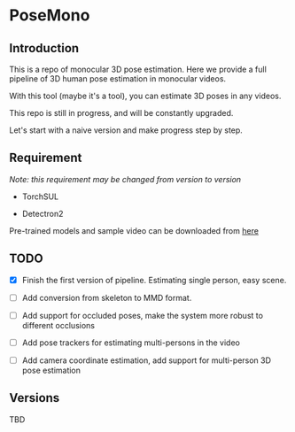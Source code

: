 # PoseMono

## Introduction

This is a repo of monocular 3D pose estimation. Here we provide a full pipeline of 3D human pose estimation in monocular videos. 

With this tool (maybe it's a tool), you can estimate 3D poses in any videos. 

This repo is still in progress, and will be constantly upgraded.

Let's start with a naive version and make progress step by step. 

## Requirement

*Note: this requirement may be changed from version to version*

- TorchSUL

- Detectron2

Pre-trained models and sample video can be downloaded from [here](https://www.dropbox.com/sh/zu80ojnx9l1r1ei/AABIVaCT5MIw3CAIw6Pkf73ua?dl=0-)

## TODO

- [x] Finish the first version of pipeline. Estimating single person, easy scene.

- [ ] Add conversion from skeleton to MMD format.

- [ ] Add support for occluded poses, make the system more robust to different occlusions

- [ ] Add pose trackers for estimating multi-persons in the video 

- [ ] Add camera coordinate estimation, add support for multi-person 3D pose estimation 

## Versions

TBD

